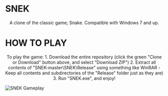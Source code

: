 # SNEK
<p align="center">
A clone of the classic game; Snake. Compatible with Windows 7 and up.
</p>

HOW TO PLAY
===========
<p align="center">
To play the game:
1. Download the entire repository (click the green "Clone or Download" button above, and select "Download ZIP")
2. Extract all contents of "SNEK-master\SNEK\Release" using something like WinRAR 
  - Keep all contents and subdirectories of the "Release" folder just as they are)
3. Run "SNEK.exe", and enjoy!
</p>


![SNEK Gameplay](https://static.wixstatic.com/media/dfc191_2b8c85309d6d4e989cf115a14c6ed5cb~mv2.png/v1/fill/w_559,h_289,al_c,q_85,usm_0.66_1.00_0.01/snake%20sc%20big.webp)
